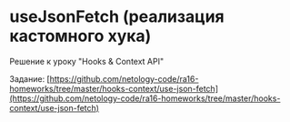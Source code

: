# useJsonFetch (реализация кастомного хука)

Решение к уроку "Hooks & Context API"

Задание: [https://github.com/netology-code/ra16-homeworks/tree/master/hooks-context/use-json-fetch](https://github.com/netology-code/ra16-homeworks/tree/master/hooks-context/use-json-fetch)
